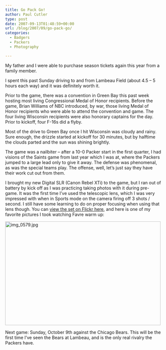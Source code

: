 ```yaml
---
title: Go Pack Go!
author: Paul Cutler
type: post
date: 2007-09-13T01:48:59+00:00
url: /blog/2007/09/go-pack-go/
categories:
  - Badgers
  - Packers
  - Photography

---
```

My father and I were able to purchase season tickets again this year from a family member.

I spent this past Sunday driving to and from Lambeau Field (about 4.5 &#8211; 5 hours each way) and it was definitely worth it.

Prior to the game, there was a convention in Green Bay this past week hosting most living Congressional Medal of Honor recipients. Before the game, Brian Williams of NBC introduced, by war, those living Medal of Honor recipients who were able to attend the convention and game. The four living Wisconsin recipients were also honorary captains for the day. Prior to kickoff, four F-16s did a flyby.

Most of the drive to Green Bay once I hit Wisconsin was cloudy and rainy. Sure enough, the drizzle started at kickoff for 30 minutes, but by halftime the clouds parted and the sun was shining brightly.

The game was a nailbiter &#8211; after a 10-0 Packer start in the first quarter, I had visions of the Saints game from last year which I was at, where the Packers jumped to a large lead only to give it away. The defense was phenomenal, as was the special teams play. The offense, well, let&#8217;s just say they have their work cut out from them.

I brought my new Digital SLR (Canon Rebel XTi) to the game, but I ran out of battery by kick off as I was practicing taking photos with it during pre-game. It was the first time I&#8217;ve used the telescopic lens, which I was very impressed with when in Sports mode on the camera firing off 3 shots / second. I still have some learning to do on proper focusing when using that lens though. You can [view the set on Flickr here][1], and here is one of my favorite pictures I took watching Favre warm up:

[<img src="https://i0.wp.com/farm2.static.flickr.com/1364/1363108431_e4e1d8c7e6.jpg?resize=500%2C333" width="500" height="333" alt="img_0579.jpg" data-recalc-dims="1" />][2]

Next game: Sunday, October 9th against the Chicago Bears. This will be the first time I&#8217;ve seen the Bears at Lambeau, and is the only real rivalry the Packers have.

 [1]: http://www.flickr.com/photos/silwenae/sets/72157601974324023/
 [2]: http://www.flickr.com/photos/silwenae/1363108431/ "Photo Sharing"
